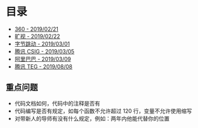 # 目录

- [360 - 2019/02/21](360-ahead.md)
- [旷视 - 2019/02/22](face++.md)
- [字节跳动 - 2019/03/01](ByteDance.md)
- [腾讯 CSIG - 2019/03/05](tencent-csig.md) 
- [阿里巴巴 - 2019/03/09](alibaba.md)
- [腾讯 TEG - 2019/08/08](tencent-teg.md)

## 重点问题
- 代码文档如何，代码中的注释是否有
- 代码编写是否有规定，如每个函数不允许超过 120 行，变量不允许使用缩写
- 对带新人的导师有没有什么规定，例如：两年内他能代替你的位置


